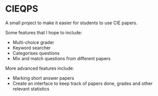 # CIEQPS
A small project to make it easier for students to use CIE papers.

Some features that I hope to include:
- Multi-choice grader
- Keyword searcher
- Categorises questions
- Mix and match questions from different papers

More advanced features include:
- Marking short answer papers
- Create an interface to keep track of papers done, grades and other relevant statistics

